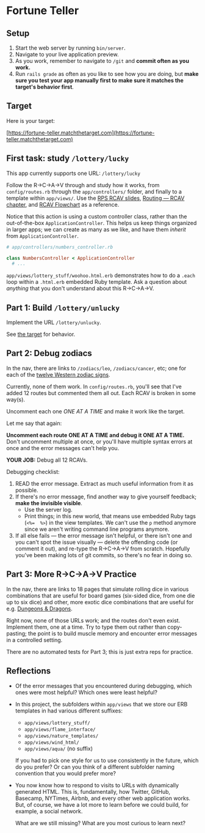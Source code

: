 # Fortune Teller

## Setup

1. Start the web server by running `bin/server`.
1. Navigate to your live application preview.
1. As you work, remember to navigate to `/git` and **commit often as you work.**
1. Run `rails grade` as often as you like to see how you are doing, but **make sure you test your app manually first to make sure it matches the target's behavior first**.

## Target

Here is your target:

[https://fortune-teller.matchthetarget.com](https://fortune-teller.matchthetarget.com)

## First task: study `/lottery/lucky`

This app currently supports one URL: `/lottery/lucky`

Follow the R→C→A→V through and study how it works, from `config/routes.rb` through the `app/controllers/` folder, and finally to a template within `app/views/`. Use the [RPS RCAV slides](https://slides.com/raghubetina/06-routing-rcav?token=43w7FD8Q), [Routing — RCAV chapter](https://chapters.firstdraft.com/chapters/779), and [RCAV Flowchart](https://chapters.firstdraft.com/chapters/882) as a reference.

Notice that this action is using a custom controller class, rather than the out-of-the-box `ApplicationController`. This helps us keep things organized in larger apps; we can create as many as we like, and have them _inherit_ from `ApplicationController`.

```ruby
# app/controllers/numbers_controller.rb

class NumbersController < ApplicationController
  # ...
```  

`app/views/lottery_stuff/woohoo.html.erb` demonstrates how to do a `.each` loop within a `.html.erb` embedded Ruby template. Ask a question about _anything_ that you don't understand about this R→C→A→V.

## Part 1: Build `/lottery/unlucky`

Implement the URL `/lottery/unlucky`.

See [the target](https://fortune-teller.matchthetarget.com) for behavior.

## Part 2: Debug zodiacs

In the nav, there are links to `/zodiacs/leo`, `/zodiacs/cancer`, etc; one for each of the [twelve Western zodiac signs](https://en.wikipedia.org/wiki/Astrological_sign#Western_zodiac_signs).

Currently, none of them work. In `config/routes.rb`, you'll see that I've added 12 routes but commented them all out. Each RCAV is broken in some way(s).

Uncomment each one *ONE AT A TIME* and make it work like the target.

Let me say that again:

**Uncomment each route ONE AT A TIME and debug it ONE AT A TIME.** Don't uncomment multiple at once, or you'll have multiple syntax errors at once and the error messages can't help you.

**YOUR JOB:** Debug all 12 RCAVs.

Debugging checklist:

 1. READ the error message. Extract as much useful information from it as possible.
 2. If there's no error message, find another way to give yourself feedback; **make the invisible visible**.
    - Use the server log.
    - Print things; in this new world, that means use embedded Ruby tags (`<%=  %>`) in the view templates. We can't use the `p` method anymore since we aren't writing command line programs anymore.
 3. If all else fails — the error message isn't helpful, or there isn't one and you can't spot the issue visually — delete the offending code (or comment it out), and re-type the R→C→A→V from scratch. Hopefully you've been making lots of git commits, so there's no fear in doing so.

## Part 3: More R→C→A→V Practice

In the nav, there are links to 18 pages that simulate rolling dice in various combinations that are useful for board games (six-sided dice, from one die up to six dice) and other, more exotic dice combinations that are useful for e.g. [Dungeons & Dragons](https://en.wikipedia.org/wiki/Dungeons_%26_Dragons#Game_mechanics).

Right now, none of those URLs work; and the routes don't even exist. Implement them, one at a time. Try to type them out rather than copy-pasting; the point is to build muscle memory and encounter error messages in a controlled setting.

There are no automated tests for Part 3; this is just extra reps for practice.

## Reflections

 - Of the error messages that you encountered during debugging, which ones were most helpful? Which ones were least helpful?
 - In this project, the subfolders within `app/views` that we store our ERB templates in had various different suffixes:
    - `app/views/lottery_stuff/`
    - `app/views/flame_interface/`
    - `app/views/nature_templates/`
    - `app/views/wind_html/`
    - `app/views/aqua/` (no suffix)

    If you had to pick one style for us to use consistently in the future, which do you prefer? Or can you think of a different subfolder naming convention that you would prefer more?
 - You now know how to respond to visits to URLs with dynamically generated HTML. This is, fundamentally, how Twitter, GitHub, Basecamp, NYTimes, Airbnb, and every other web application works. But, of course, we have a lot more to learn before we could build, for example, a social network.

    What are we still missing? What are you most curious to learn next?
